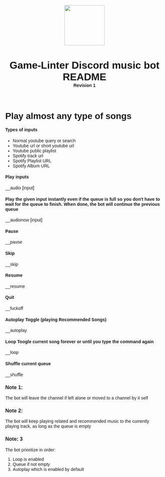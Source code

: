 <div align="center">
    <img src="https://i.imgur.com/tQrygFc.png" width="128px" style="max-width:100%;">
    <h3 style="font-size: 2rem; margin-bottom: 0">Game-Linter Discord music bot README</h3>
    <h4 style="margin-top: 0">Revision 1</h4>
    <br />
</div>

<html lang="en">
	<head>
		<meta charset="UTF-8" />
		<meta name="viewport" content="width=device-width, initial-scale=1.0" />
		<title>Game-Linter Music Master</title>
		<style>
			body {
				font-family: Arial, Helvetica, sans-serif;
			}
		</style>
	</head>
	<body>
		<h1>Play almost any type of songs</h1>
		<h4>Types of inputs</h4>
		<ul>
			<li>Normal youtube query or search</li>
			<li>Youtube url or short youtube url</li>
          	<li>Youtube public playlist</li>
			<li>Spotify track url</li>
			<li>
				Spotify Playlist URL
			</li>
          <li>
				Spotify Album URL
			</li>
		</ul>
		<h4>Play inputs</h4>
		<p>__audio [input]</p>
		<p></p>
      <h4>Play the given input instantly even if the queue is full so you don't have to wait for the queue to finish. When done, the bot will continue the previous queue</h4>
		<p>__audionow [input]</p>
		<h4>Pause</h4>
		<p>__pause</p>
		<h4>Skip</h4>
		<p>__skip</p>
		<h4>Resume</h4>
		<p>__resume</p>
		<h4>Quit</h4>
		<p>__fuckoff</p>
		<h4>Autoplay Toggle (playing Recommended Songs)</h4>
		<p>__autoplay</p>
		<h4>Loop Toogle current song forever or until you type the command again</h4>
		<p>__loop</p>
      	<h4>Shuffle current queue</h4>
      	<p>__shuffle</p>
      <h3>Note 1:</h3>
      <p>The bot will leave the channel if left alone or moved to a channel by it self</p>
      <h3>Note 2:</h3>
      <p>The bot will keep playing related and recommended music to the currently playing track, as long as the queue is empty</p>
      <h3>Note: 3</h3>
      <p>The bot prioritize in order:</p>
      <ol>
      	<li>Loop is enabled</li>
        <li>Queue if not empty</li>
        <li>Autoplay which is enabled by default</li>
      </ol>
    </body>
</html>
